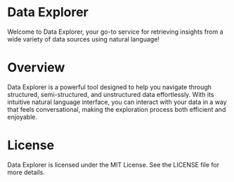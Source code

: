 # Data Explorer

Welcome to Data Explorer, your go-to service for retrieving insights from a wide variety of data sources using natural language!

# Overview
Data Explorer is a powerful tool designed to help you navigate through structured, semi-structured, and unstructured data effortlessly. With its intuitive natural language interface, you can interact with your data in a way that feels conversational, making the exploration process both efficient and enjoyable.

# License
Data Explorer is licensed under the MIT License. See the LICENSE file for more details.
